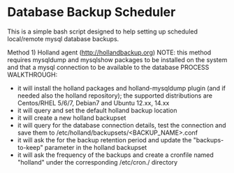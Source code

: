 # Database Backup Scheduler

This is a simple bash script designed to help setting up scheduled local/remote mysql database backups.

Method 1) Holland agent (http://hollandbackup.org)
  NOTE: this method requires mysqldump and mysqlshow packages to be installed on the system and that a mysql connection to be available to the database
  PROCESS WALKTHROUGH:
  - it will install the holland packages and holland-mysqldump plugin (and if needed also the holland repository); the supported distributions are Centos/RHEL 5/6/7, Debian7 and Ubuntu 12.xx, 14.xx
  - it will query and set the default holland backup location
  - it will create a new holland backupset
  - it will query for the database connection details, test the connection and save them to /etc/holland/backupsets/<BACKUP_NAME>.conf
  - it will ask the for the backup retention period and update the "backups-to-keep" parameter in the holland backupset
  - it will ask the frequency of the backups and create a cronfile named "holland" under the corresponding /etc/cron.<FREQUENCY>/ directory

